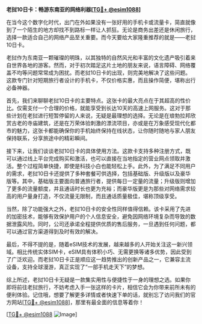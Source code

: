 **老挝10日卡：畅游东南亚的网络利器[[TG💪+ @esim1088](https://t.me/s/esim1088)]**

在当今这个数字化时代，出门在外如果没有一张好用的手机卡或流量卡，简直就像到了一个陌生的地方却找不到路标一样让人抓狂。无论是商务出差还是休闲旅行，选择一款适合自己的网络产品至关重要。而今天要给大家隆重推荐的就是——老挝10日卡。

老挝作为东南亚一颗璀璨的明珠，以其独特的自然风光和丰富的文化遗产吸引着来自世界各地的游客。然而，对于初次踏足这片土地的朋友来说，语言障碍、网络覆盖不均等问题常常成为困扰。而老挝10日卡的出现，则完美地解决了这些问题。这款专门针对短期旅行者设计的手机卡，不仅价格实惠，而且操作简便，堪称出行必备神器。

首先，我们来聊聊老挝10日卡的主要特点。这张卡的最大亮点在于其超高的性价比。仅需支付一个合理的价格，就能享受到长达10天的高速上网服务。这对于那些计划在老挝进行短暂停留的人来说，无疑是最理想的选择。无论是在琅勃拉邦欣赏古老的寺庙建筑，还是在万荣体验刺激的漂流项目，亦或是在万象感受现代化都市的魅力，这张卡都能确保你的手机始终保持在线状态，让你随时随地与家人朋友保持联系，分享旅途中的精彩瞬间。

接下来，让我们谈谈老挝10日卡的具体使用方法。这款卡支持多种注册方式，既可以通过线上平台完成购买和激活，也可以直接在当地指定的营业网点领取并激活。整个过程简单快捷，即使是科技小白也能轻松上手。此外，为了满足不同用户的需求，老挝10日卡还提供了多种套餐可供选择，包括基础版、升级版以及豪华版等。其中，基础版主要面向普通旅行者，提供每日一定量的流量；升级版则增加了更多的流量额度，并且通话时长也更为充裕；而豪华版更是为那些对网络需求较高的用户量身打造，不仅流量无限制，而且通话质量极佳，堪称顶级享受。

当然，除了功能强大之外，老挝10日卡的安全性同样值得信赖。该卡采用了先进的加密技术，能够有效保护用户的个人信息安全，避免因网络环境复杂而导致的数据泄露风险。同时，公司还承诺全程提供优质的售后服务，一旦遇到任何问题，都可以通过官方渠道得到及时有效的解决。

最后，不得不提的是，随着eSIM技术的发展，越来越多的人开始关注这一新兴领域。相比传统实体SIM卡，eSIM具有体积小巧、无需更换等诸多优势，因此受到了广泛欢迎。而老挝10日卡正是顺应这一趋势推出的创新产品之一，它兼容主流设备，支持全球漫游，真正实现了“一部手机走天下”的梦想。

综上所述，老挝10日卡无疑是一款集实用性与便捷性于一身的理想之选。如果你即将前往老挝旅行，不妨考虑入手一张这样的卡片，相信它会为你带来前所未有的便利体验。记住哦，想要了解更多详情或者快速下单的话，就别忘了访问我们的官方网站[[TG💪+ @esim1088](https://t.me/s/esim1088)]，那里有最全面的信息等着你！

[[TG💪+ @esim1088](https://t.me/s/esim1088) ![Image](https://i.postimg.cc/4NQfJmqS/Snipaste-2025-05-13-00-14-12.png)]